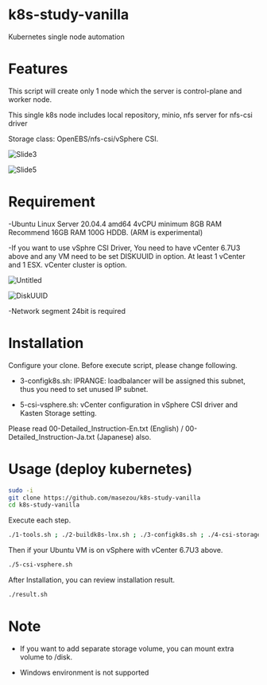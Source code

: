 # k8s-study-vanilla
Kubernetes single node automation

# Features

This script will create only 1 node which the server is control-plane and worker node.

This single k8s node includes local repository, minio, nfs server for nfs-csi driver

Storage class: OpenEBS/nfs-csi/vSphere CSI. 

![Slide3](https://user-images.githubusercontent.com/624501/144965922-82ed2fae-6411-4879-952e-b17f1ed83691.jpeg)

![Slide5](https://user-images.githubusercontent.com/624501/144965928-631556b8-f515-4f25-b895-c52f83232645.jpeg)


# Requirement

-Ubuntu Linux Server 20.04.4 amd64 4vCPU minimum 8GB RAM Recommend 16GB RAM 100G HDDB. (ARM is experimental)

-If you want to use vSphre CSI Driver, You need to have vCenter 6.7U3 above and any VM need to be set DISKUUID in option. At least 1 vCenter and 1 ESX. vCenter cluster is option.

![Untitled](https://user-images.githubusercontent.com/624501/146712111-9c0d6b9d-a644-4c1c-b3c1-4bb0fda0e06c.jpg)

![DiskUUID](https://user-images.githubusercontent.com/624501/140580848-8a36ba87-3fa8-4ae2-b41d-9abfe690216c.png)

-Network segment 24bit is required

# Installation

Configure your clone. Before execute script, please change following.

* 3-configk8s.sh:   IPRANGE: loadbalancer will be assigned this subnet, thus you need to set unused IP subnet.

* 5-csi-vsphere.sh: vCenter configuration in vSphere  CSI driver and Kasten Storage setting.

Please read 00-Detailed_Instruction-En.txt (English) / 00-Detailed_Instruction-Ja.txt (Japanese) also.



# Usage (deploy kubernetes)

```bash
sudo -i
git clone https://github.com/masezou/k8s-study-vanilla
cd k8s-study-vanilla
```
Execute each step.
```bash
./1-tools.sh ; ./2-buildk8s-lnx.sh ; ./3-configk8s.sh ; ./4-csi-storage-minio-op.sh
```

Then if your Ubuntu VM is on vSphere with vCenter 6.7U3 above. 
```bash
./5-csi-vsphere.sh
```

After Installation, you can review installation result.
```bash
./result.sh
```

# Note

* If you want to add separate storage volume, you can mount extra volume to /disk.

* Windows environment is not supported
